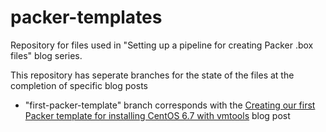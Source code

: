 # packer-templates
Repository for files used in "Setting up a pipeline for creating Packer .box files" blog series.

This repository has seperate branches for the state of the files at the completion of specific blog posts  

* "first-packer-template" branch corresponds with the [Creating our first Packer template for installing CentOS 6.7 with vmtools](http://192.168.1.17:4000/2015/12/25/creating-a-packer-template-for-installing-centos-67/) blog post
